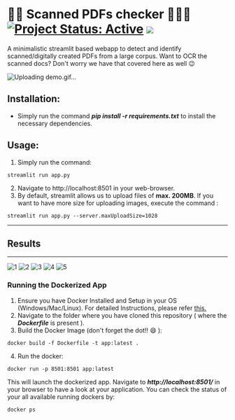 # 📑📝 Scanned PDFs checker 📄👨‍💻 [![Project Status: Active](https://www.repostatus.org/badges/latest/active.svg)](https://www.repostatus.org/#active) [![](https://img.shields.io/badge/Prateek-Ralhan-brightgreen.svg?colorB=ff0000)](https://prateekralhan.github.io/)
A minimalistic streamlit based webapp to detect and identify scanned/digitally created PDFs from a large corpus. Want to OCR the scanned docs? Don't worry we have that covered here as well :wink:

![Uploading demo.gif…]()


## Installation:
* Simply run the command ***pip install -r requirements.txt*** to install the necessary dependencies.

## Usage:
1. Simply run the command: 
```
streamlit run app.py
```
2. Navigate to http://localhost:8501 in your web-browser.
3. By default, streamlit allows us to upload files of **max. 200MB**. If you want to have more size for uploading images, execute the command :
```
streamlit run app.py --server.maxUploadSize=1028
```

------------
## Results 
------------

![1](https://user-images.githubusercontent.com/29462447/184023135-b8c5d056-b670-4c1b-9279-e5c685e5d197.png)
![2](https://user-images.githubusercontent.com/29462447/184023129-7a6c04a4-ebc4-490a-9bf7-2f8c084713d1.png)
![3](https://user-images.githubusercontent.com/29462447/184023132-9cc02e96-ed4c-4ec4-b6b4-96a410b66fd8.png)
![4](https://user-images.githubusercontent.com/29462447/184023133-ab9a02cc-2aa5-4f3f-90f2-a436f54d90f8.png)
![5](https://user-images.githubusercontent.com/29462447/184023373-b922eea6-e029-409d-b2d7-ac130d2ca385.png)

### Running the Dockerized App
1. Ensure you have Docker Installed and Setup in your OS (Windows/Mac/Linux). For detailed Instructions, please refer [this.](https://docs.docker.com/engine/install/)
2. Navigate to the folder where you have cloned this repository ( where the ***Dockerfile*** is present ).
3. Build the Docker Image (don't forget the dot!! :smile: ): 
```
docker build -f Dockerfile -t app:latest .
```
4. Run the docker:
```
docker run -p 8501:8501 app:latest
```

This will launch the dockerized app. Navigate to ***http://localhost:8501/*** in your browser to have a look at your application. You can check the status of your all available running dockers by:
```
docker ps
```
